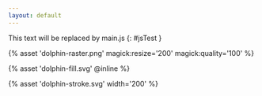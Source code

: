 ```yaml
---
layout: default
---
```


This text will be replaced by main.js
{: #jsTest }

{% asset 'dolphin-raster.png'  magick:resize='200' magick:quality='100' %}

{% asset 'dolphin-fill.svg' @inline %}

{% asset 'dolphin-stroke.svg' width='200' %}
